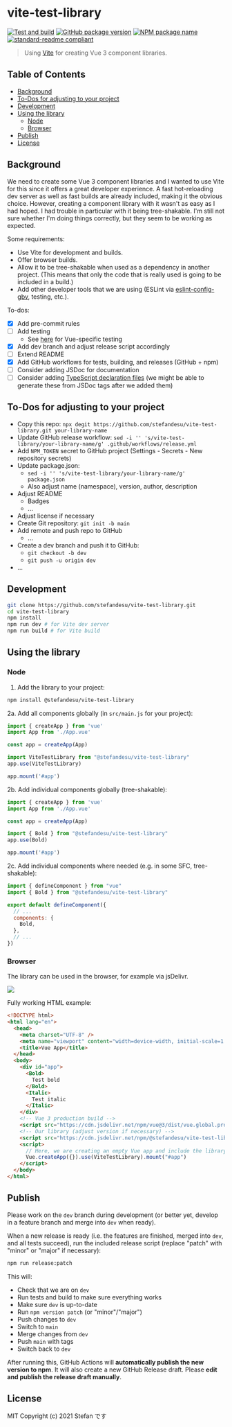 # vite-test-library
[![Test and build](https://github.com/stefandesu/vite-test-library/actions/workflows/test-and-build.yml/badge.svg)](https://github.com/stefandesu/vite-test-library/actions/workflows/test-and-build.yml)
[![GitHub package version](https://img.shields.io/github/package-json/v/stefandesu/vite-test-library.svg?label=version)](https://github.com/stefandesu/vite-test-library)
[![NPM package name](https://img.shields.io/badge/npm-@stefandesu/vite--test--library-blue.svg)](https://www.npmjs.com/package/@stefandesu/vite-test-library)
[![standard-readme compliant](https://img.shields.io/badge/readme%20style-standard-brightgreen.svg)](https://github.com/RichardLitt/standard-readme)

> Using [Vite](https://vitejs.dev) for creating Vue 3 component libraries.

## Table of Contents <!-- omit in toc -->
- [Background](#background)
- [To-Dos for adjusting to your project](#to-dos-for-adjusting-to-your-project)
- [Development](#development)
- [Using the library](#using-the-library)
  - [Node](#node)
  - [Browser](#browser)
- [Publish](#publish)
- [License](#license)

## Background
We need to create some Vue 3 component libraries and I wanted to use Vite for this since it offers a great developer experience. A fast hot-reloading dev server as well as fast builds are already included, making it the obvious choice. However, creating a component library with it wasn't as easy as I had hoped. I had trouble in particular with it being tree-shakable. I'm still not sure whether I'm doing things correctly, but they seem to be working as expected.

Some requirements:
- Use Vite for development and builds.
- Offer browser builds.
- Allow it to be tree-shakable when used as a dependency in another project. (This means that only the code that is really used is going to be included in a build.)
- Add other developer tools that we are using (ESLint via [eslint-config-gbv](https://github.com/gbv/eslint-config-gbv), testing, etc.).

To-dos:
- [x] Add pre-commit rules
- [ ] Add testing
  - See [here](https://v3.vuejs.org/guide/testing.html#introduction) for Vue-specific testing
- [x] Add dev branch and adjust release script accordingly
- [ ] Extend README
- [x] Add GitHub workflows for tests, building, and releases (GitHub + npm)
- [ ] Consider adding JSDoc for documentation
- [ ] Consider adding [TypeScript declaration files](https://www.typescriptlang.org/docs/handbook/declaration-files/introduction.html) (we might be able to generate these from JSDoc tags after we added them)

## To-Dos for adjusting to your project
- Copy this repo: `npx degit https://github.com/stefandesu/vite-test-library.git your-library-name`
- Update GitHub release workflow: `sed -i '' 's/vite-test-library/your-library-name/g' .github/workflows/release.yml`
- Add `NPM_TOKEN` secret to GitHub project (Settings - Secrets - New repository secrets)
- Update package.json:
  - `sed -i '' 's/vite-test-library/your-library-name/g' package.json`
  - Also adjust name (namespace), version, author, description
- Adjust README
  - Badges
  - ...
- Adjust license if necessary
- Create Git repository: `git init -b main`
- Add remote and push repo to GitHub
  - ...
- Create a dev branch and push it to GitHub:
  - `git checkout -b dev`
  - `git push -u origin dev`
- ...

## Development
```bash
git clone https://github.com/stefandesu/vite-test-library.git
cd vite-test-library
npm install
npm run dev # for Vite dev server
npm run build # for Vite build
```

## Using the library

### Node

1. Add the library to your project:
```bash
npm install @stefandesu/vite-test-library
```

2a. Add all components globally (in `src/main.js` for your project):
```js
import { createApp } from 'vue'
import App from './App.vue'

const app = createApp(App)

import ViteTestLibrary from "@stefandesu/vite-test-library"
app.use(ViteTestLibrary)

app.mount('#app')
```

2b. Add individual components globally (tree-shakable):
```js
import { createApp } from 'vue'
import App from './App.vue'

const app = createApp(App)

import { Bold } from "@stefandesu/vite-test-library"
app.use(Bold)

app.mount('#app')
```

2c. Add individual components where needed (e.g. in some SFC, tree-shakable):
```js
import { defineComponent } from "vue"
import { Bold } from "@stefandesu/vite-test-library"

export default defineComponent({
  // ...
  components: {
    Bold,
  },
  // ...
})
```

### Browser
The library can be used in the browser, for example via jsDelivr.

[![](https://data.jsdelivr.com/v1/package/npm/@stefandesu/vite-test-library/badge?style=rounded)](https://www.jsdelivr.com/package/npm/@stefandesu/vite-test-library)

Fully working HTML example:
```html
<!DOCTYPE html>
<html lang="en">
  <head>
    <meta charset="UTF-8" />
    <meta name="viewport" content="width=device-width, initial-scale=1.0" />
    <title>Vue App</title>
  </head>
  <body>
    <div id="app">
      <Bold>
        Test bold
      </Bold>
      <Italic>
        Test italic
      </Italic>
    </div>
    <!-- Vue 3 production build -->
    <script src="https://cdn.jsdelivr.net/npm/vue@3/dist/vue.global.prod.js"></script>
    <!-- Our library (adjust version if necessary) -->
    <script src="https://cdn.jsdelivr.net/npm/@stefandesu/vite-test-library@0.1/dist/vite-test-library.umd.min.js"></script>
    <script>
      // Here, we are creating an empty Vue app and include the library as a plugin.
      Vue.createApp({}).use(ViteTestLibrary).mount("#app")
    </script>
  </body>
</html>
```

## Publish
Please work on the `dev` branch during development (or better yet, develop in a feature branch and merge into `dev` when ready).

When a new release is ready (i.e. the features are finished, merged into `dev`, and all tests succeed), run the included release script (replace "patch" with "minor" or "major" if necessary):

```bash
npm run release:patch
```

This will:
- Check that we are on `dev`
- Run tests and build to make sure everything works
- Make sure `dev` is up-to-date
- Run `npm version patch` (or "minor"/"major")
- Push changes to `dev`
- Switch to `main`
- Merge changes from `dev`
- Push `main` with tags
- Switch back to `dev`

After running this, GitHub Actions will **automatically publish the new version to npm**. It will also create a new GitHub Release draft. Please **edit and publish the release draft manually**.

## License
MIT Copyright (c) 2021 Stefan です
